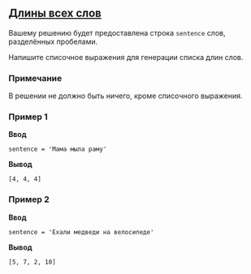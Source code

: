 ## [Длины всех слов](../../../solutions/3.3/33_c.py)

Вашему решению будет предоставлена строка `sentence` слов, разделённых пробелами.

Напишите списочное выражения для генерации списка длин слов.

### Примечание

В решении не должно быть ничего, кроме списочного выражения.

### Пример 1

__Ввод__
```plaintext
sentence = 'Мама мыла раму'
```

__Вывод__
```plaintext
[4, 4, 4]
```

### Пример 2

__Ввод__
```plaintext
sentence = 'Ехали медведи на велосипеде'
```

__Вывод__
```plaintext
[5, 7, 2, 10]
```